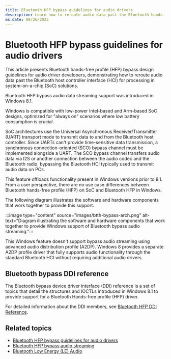 ```yaml
---
title: Bluetooth HFP bypass guidelines for audio drivers
description: Learn how to reroute audio data past the Bluetooth hands-free profile (HFP) host controller interface (HCI) for processing in system-on-a-chip (SoC) solutions.
ms.date: 09/26/2023
---
```


# Bluetooth HFP bypass guidelines for audio drivers

This article presents Bluetooth hands-free profile (HFP) bypass design guidelines for audio driver developers, demonstrating how to reroute audio data past the Bluetooth host controller interface (HCI) for processing in system-on-a-chip (SoC) solutions.

Bluetooth HFP bypass audio data streaming support was introduced in Windows 8.1.

Windows is compatible with low-power Intel-based and Arm-based SoC designs, optimized for "always on" scenarios where low battery consumption is crucial.

SoC architectures use the Universal Asynchronous Receiver/Transmitter (UART) transport mode to transmit data to and from the Bluetooth host controller. Since UARTs can't provide time-sensitive data transmission, a synchronous connection-oriented (SCO) bypass channel must be implemented alongside a UART. The SCO bypass channel transfers audio data via I2S or another connection between the audio codec and the Bluetooth radio, bypassing the Bluetooth HCI typically used to transmit audio data on PCs.

This feature offloads functionality present in Windows versions prior to 8.1. From a user perspective, there are no use case differences between Bluetooth hands-free profile (HFP) on SoC and Bluetooth HFP in Windows.

The following diagram illustrates the software and hardware components that work together to provide this support.

:::image type="content" source="images/btth-bypass-arch.png" alt-text="Diagram illustrating the software and hardware components that work together to provide Windows support of Bluetooth bypass audio streaming.":::

This Windows feature doesn't support bypass audio streaming using advanced audio distribution profile (A2DP). Windows 8 provides a separate A2DP profile driver that fully supports audio functionality through the standard Bluetooth HCI without requiring additional audio drivers.

## Bluetooth bypass DDI reference

The Bluetooth bypass device driver interface (DDI) reference is a set of topics that detail the structures and IOCTLs introduced in Windows 8.1 to provide support for a Bluetooth Hands-free profile (HFP) driver.

For detailed information about the DDI members, see [Bluetooth HFP DDI Reference](./bluetooth-hfp-ddi-reference.md).

## Related topics

- [Bluetooth HFP bypass guidelines for audio drivers](bluetooth-bypass-guidelines-for-audio-drivers.md)
- [Bluetooth HFP bypass audio streaming](bluetooth-hfp-bypass-audio-streaming.md)
- [Bluetooth Low Energy (LE) Audio](../bluetooth/bluetooth-low-energy-audio.md)
